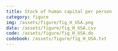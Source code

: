 ```yaml
---
title: Stock of human capital per person
category: figure
img: /assets/figure/fig_H_USA.png
data: /assets/figure/fig_H_USA.csv
code: /assets/figure/fig_H_USA.do
codebook: /assets/figure/fig_H_USA.txt
---
```

